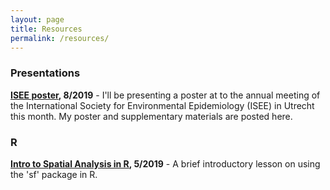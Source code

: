 ```yaml
---
layout: page
title: Resources
permalink: /resources/
---
```


### Presentations

**[ISEE poster](resources/2019.08_isee2019.html), 8/2019** - I'll be presenting a poster at to the annual meeting of the International Society for Environmental Epidemiology (ISEE) in Utrecht this month. My poster and supplementary materials are posted here.

### R

**[Intro to Spatial Analysis in R](https://github.com/djxgonzalez/spatial-analysis-r), 5/2019** - A brief introductory lesson on using the 'sf' package in R.
